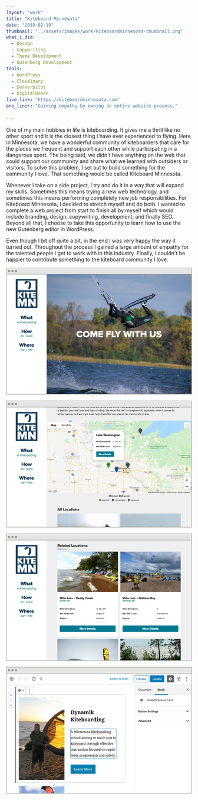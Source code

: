 ```yaml
---
layout: "work"
title: "Kiteboard Minnesota"
date: "2019-02-19"
thumbnail: "../assets/images/work/kiteboardminnesota-thumbnail.png"
what_i_did:
  - Design
  - Copywriting
  - Theme Development
  - Gutenberg Development
tools:
  - WordPress
  - Cloudinary
  - Serverpilot
  - DigitalOcean
live_link: "https://kiteboardminnesota.com"
one_liner: "Gaining empathy by owning an entire website process."

---
```


One of my main hobbies in life is kiteboarding. It gives me a thrill like no other sport and it is the closest thing I have ever experienced to flying. Here in Minnesota, we have a wonderful community of kiteboarders that care for the places we frequent and support each other while participating in a dangerous sport. The being said, we didn't have anything on the web that could support our community and share what we learned with outsiders or visitors. To solve this problem, I set out to build something for the community I love. That something would be called Kiteboard Minnesota.

Whenever I take on a side project, I try and do it in a way that will expand my skills. Sometimes this means trying a new web technology, and sometimes this means performing completely new job responsibilities. For Kiteboard Minnesota, I decided to stretch myself and do both. I wanted to complete a web project from start to finish all by myself which would include branding, design, copywriting, development, and finally SEO. Beyond all that, I choose to take this opportunity to learn how to use the new Gutenberg editor in WordPress.

Even though I bit off quite a bit, in the end I was very happy the way it turned out. Throughout the process I gained a large amount of empathy for the talented people I get to work with in this industry. Finally, I couldn't be happier to contribute something to the kiteboard community I love. 


![The homepage of Kiteboard Minnesota on a large screen.](../assets/images/work/kiteboardminnesota-homepage.png)

![The map of kiteboard locations at Kiteboard Minnesota on a large screen.](../assets/images/work/kiteboardminnesota-map.png)

![An example of the user experience at Kiteboard Minnesota on a large screen.](../assets/images/work/kiteboardminnesota-cards.png)

![An example of the gutenberg experience at Kiteboard Minnesota on a large screen.](../assets/images/work/kiteboardminnesota-gutenberg-block.png)
